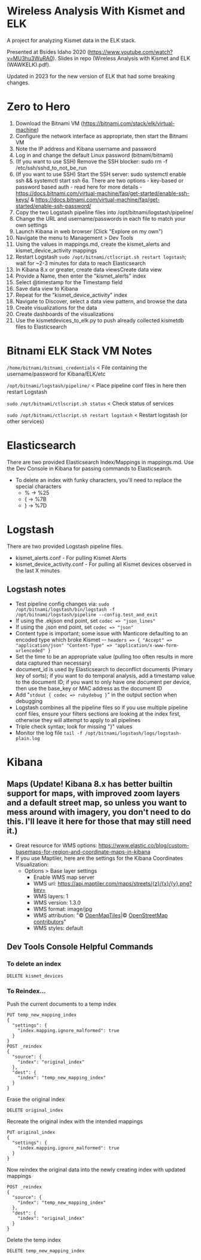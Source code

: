 # Wireless Analysis With Kismet and ELK
A project for analyzing Kismet data in the ELK stack. 

Presented at Bsides Idaho 2020 (https://www.youtube.com/watch?v=MU3hu3WuRA0). Slides in repo (Wireless Analysis with Kismet and ELK (WAWKELK).pdf).

Updated in 2023 for the new version of ELK that had some breaking changes.

# Zero to Hero
1. Download the Bitnami VM (https://bitnami.com/stack/elk/virtual-machine)
2. Configure the network interface as appropriate, then start the Bitnami VM
3. Note the IP address and Kibana username and password
4. Log in and change the default Linux password (bitnami/bitnami)
5. (If you want to use SSH) Remove the SSH blocker: sudo rm -f /etc/ssh/sshd_to_not_be_run
6. (If you want to use SSH) Start the SSH server: sudo systemctl enable ssh && systemctl start ssh
6a. There are two options - key-based or password based auth - read here for more details - https://docs.bitnami.com/virtual-machine/faq/get-started/enable-ssh-keys/ & https://docs.bitnami.com/virtual-machine/faq/get-started/enable-ssh-password/ 
7. Copy the two Logstash pipeline files into /opt/bitnami/logstash/pipeline/
8. Change the URL and username/passwords in each file to match your own settings
9. Launch Kibana in web browser (Click "Explore on my own")
10. Navigate the menu to Management > Dev Tools
11. Using the values in mappings.md, create the kismet_alerts and kismet_device_activity mappings
12. Restart Logstash ```sudo /opt/bitnami/ctlscript.sh restart logstash```; wait for ~2-3 minutes for data to reach Elasticsearch
13. In Kibana 8.x or greater, create data viewsCreate data view
14. Provide a Name, then enter the "kismet_alerts" index
15. Select @timestamp for the Timestamp field
16. Save data view to Kibana
17. Repeat for the "kismet_device_activity" index
18. Navigate to Discover, select a data view pattern, and browse the data
19. Create visualizations for the data
20. Create dashboards of the visualizations
21. Use the kismetdevices_to_elk.py to push already collected kismetdb files to Elasticsearch

# Bitnami ELK Stack VM Notes
```/home/bitnami/bitnami_credentials``` < File containing the username/password for Kibana/ELK/etc 

```/opt/bitnami/logstash/pipeline/``` < Place pipeline conf files in here then restart Logstash

```sudo /opt/bitnami/ctlscript.sh status``` < Check status of services

```sudo /opt/bitnami/ctlscript.sh restart logstash``` < Restart logstash (or other services)

  
# Elasticsearch

There are two provided Elasticsearch Index/Mappings in mappings.md. Use the Dev Console in Kibana for passing commands to Elasticsearch.

- To delete an index with funky characters, you'll need to replace the special characters
  - % → %25
  - { → %7B
  - } → %7D

# Logstash
There are two provided Logstash pipeline files.
* kismet_alerts.conf - For pulling Kismet Alerts
* kismet_device_activity.conf - For pulling all Kismet devices observed in the last X minutes

## Logstash notes
- Test pipeline config changes via: 
```sudo /opt/bitnami/logstash/bin/logstash -f /opt/bitnami/logstash/pipeline --config.test_and_exit```
- If using the .ekjson end point, set ```codec => "json_lines"```
- If using the .json end point, set ```codec => "json"```
- Content type is important; some issue with Manticore defaulting to an encoded type which broke Kismet
-- ```headers => { "Accept" => "application/json" "Content-Type" => "application/x-www-form-urlencoded" }```
- Set the time to be an appropriate value (pulling too often results in more data captured than necessary)
- document_id is used by Elasticsearch to deconflict documents (Primary key of sorts); if you want to do temporal analysis, add a timestamp value to the document ID; if you want to only have one document per device, then use the base_key or MAC address as the document ID
- Add "```stdout { codec => rubydebug }```" in the output section when debugging
- Logstash combines all the pipeline files so if you use multiple pipeline conf files, ensure your filters sections are looking at the index first, otherwise they will attempt to apply to all pipelines
- Triple check syntax; look for missing "}" values
- Monitor the log file ```tail -f /opt/bitnami/logstash/logs/logstash-plain.log``` 

# Kibana

## Maps (Update! Kibana 8.x has better builtin support for maps, with improved zoom layers and a default street map, so unless you want to mess around with imagery, you don't need to do this. I'll leave it here for those that may still need it.)
* Great resource for WMS options: https://www.elastic.co/blog/custom-basemaps-for-region-and-coordinate-maps-in-kibana
* If you use Maptiler, here are the settings for the Kibana Coordinates Visualization:
  - Options > Base layer settings
    - Enable WMS map server
    - WMS url: https://api.maptiler.com/maps/streets/{z}/{x}/{y}.png?key=<your key>
    - WMS layers: 1
    - WMS version: 1.3.0
    - WMS format: image/jpg
    - WMS attribution: "&#xA9; [OpenMapTiles](http://www.openmaptiles.org/)|&#xA9; [OpenStreetMap contributors](http://www.openstreetmap.org/copyright)"
    - WMS styles: default


## Dev Tools Console Helpful Commands

### To delete an index
```
DELETE kismet_devices
```
### To Reindex...
Push the current documents to a temp index
```
PUT temp_new_mapping_index
{
  "settings": {
    "index.mapping.ignore_malformed": true 
  }
}
POST _reindex
{
  "source": {
    "index": "original_index"
  },
  "dest": {
    "index": "temp_new_mapping_index"
  }
}
```
Erase the original index
```
DELETE original_index
```
Recreate the original index with the intended mappings
```
PUT original_index
{
  "settings": {
    "index.mapping.ignore_malformed": true 
  }
}
```
Now reindex the original data into the newly creating index with updated mappings
```
POST _reindex
{
  "source": {
    "index": "temp_new_mapping_index"
  },
  "dest": {
    "index": "original_index"
  }
}
```
Delete the temp index
```
DELETE temp_new_mapping_index
```
